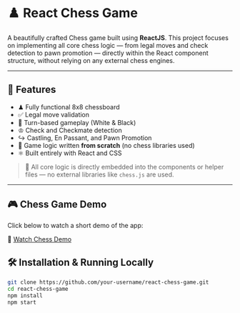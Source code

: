 # ♟️ React Chess Game

A beautifully crafted Chess game built using **ReactJS**. This project focuses on implementing all core chess logic — from legal moves and check detection to pawn promotion — directly within the React component structure, without relying on any external chess engines.

---

## 🚀 Features

- ♟ Fully functional 8x8 chessboard
- ✅ Legal move validation
- 🔄 Turn-based gameplay (White & Black)
- ♔ Check and Checkmate detection
- ↪️ Castling, En Passant, and Pawn Promotion
- 🧠 Game logic written **from scratch** (no chess libraries used)
- ⚛️ Built entirely with React and CSS


> 🔧 All core logic is directly embedded into the components or helper files — no external libraries like `chess.js` are used.

---

## 🎮 Chess Game Demo

Click below to watch a short demo of the app:

🎥 [Watch Chess Demo](chess.mp4)

## 🛠 Installation & Running Locally

```bash
git clone https://github.com/your-username/react-chess-game.git
cd react-chess-game
npm install
npm start
